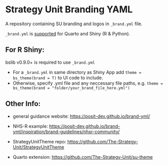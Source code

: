 # Strategy Unit Branding YAML

A repository containing SU branding and logos in `_brand.yml` file.

`_brand.yml` is [supported](https://posit-dev.github.io/brand-yml/#support) for Quarto and Shiny (R & Python). 


## For R Shiny:
bslib v0.9.0+ is required to use `_brand.yml`

- For a `_brand.yml` in same directory as Shiny App add `theme = bs_theme(brand = T)` to UI code to include.
- Otherwise, specify .yml file and any neccessary file paths, e.g. `theme = bs_theme(brand = "folder/your_brand_file_here.yml")`
 

## Other Info:

- general guidance website: https://posit-dev.github.io/brand-yml/

- NHS-R example: https://posit-dev.github.io/brand-yml/inspiration/brand-guidelines/nhsr-community/

- StrategyUnitTheme repo: https://github.com/The-Strategy-Unit/StrategyUnitTheme

- Quarto extension: https://github.com/The-Strategy-Unit/su-theme
